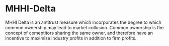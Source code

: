 # MHHI-Delta
MHHI Delta is an antitrust measure which incorporates the degree to which common ownership may lead to market collusion. Common ownership is the concept of comeptitors sharing the same owner, and therefore have an incentive to maximise industry profits in addition to firm profits. 
